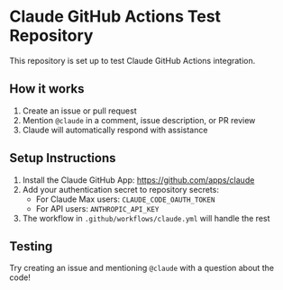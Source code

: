 # Claude GitHub Actions Test Repository

This repository is set up to test Claude GitHub Actions integration.

## How it works

1. Create an issue or pull request
2. Mention `@claude` in a comment, issue description, or PR review
3. Claude will automatically respond with assistance

## Setup Instructions

1. Install the Claude GitHub App: https://github.com/apps/claude
2. Add your authentication secret to repository secrets:
   - For Claude Max users: `CLAUDE_CODE_OAUTH_TOKEN`
   - For API users: `ANTHROPIC_API_KEY`
3. The workflow in `.github/workflows/claude.yml` will handle the rest

## Testing

Try creating an issue and mentioning `@claude` with a question about the code!